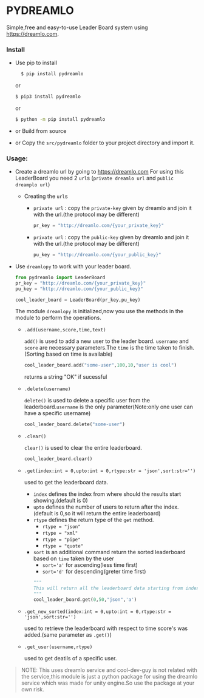 # PYDREAMLO
Simple,free and easy-to-use Leader Board system using https://dreamlo.com.

### Install
- Use pip to install
  ```bash
    $ pip install pydreamlo
    ```
    
    or
    
    ```bash
    $ pip3 install pydreamlo
    ```
    
    or
    
    ```bash
    $ python -m pip install pydreamlo
    ```
- or Build from source
- or Copy the `src/pydreamlo` folder to your project directory and import it.
### Usage:
- Create a dreamlo url by going to https://dreamlo.com
For using this LeaderBoard you need 2 `url`s (`private dreamlo url` and `public dreamplo url`)

    - Creating the `url`s
        - `private url` : copy the `private-key` given by dreamlo and join it with the url.(the protocol may be different)
          
            ```python
            pr_key = "http://dreamlo.com/{your_private_key}"
            ```
            
        - `private url` : copy the `public-key` given by dreamlo and join it with the url.(the protocol may be different)
          
            ```python
            pu_key = "http://dreamlo.com/{your_public_key}"
            ```
            
- Use `dreamlopy` to work with your leader board. 
    ```python
    from pydreamlo import LeaderBoard
    pr_key = "http://dreamlo.com/{your_private_key}"
    pu_key = "http://dreamlo.com/{your_public_key}"

    cool_leader_board = LeaderBoard(pr_key,pu_key)
    ```
    The module `dreamlopy` is initialized,now you use the methods in the module to perform the operations.
    
    - `.add(username,score,time,text)`

        `add()` is used to add a new user to the leader board. `username` and `score` are necessary parameters.The `time` is the time taken to finish.(Sorting based on time is available)
        ```python
        cool_leader_board.add("some-user",100,10,"user is cool")
        ```
        returns a string "OK" if sucessful
    - `.delete(username)`

        `delete()` is used to delete a specific user from the leaderboard.`username` is the only parameter(Note:only one user can have a specific username)
        ```python
        cool_leader_board.delete("some-user")
        ```
    - `.clear()`

        `clear()` is used to clear the entire leaderboard.
        ```python
        cool_leader_board.clear()
        ```
    - `.get(index:int = 0,upto:int = 0,rtype:str = 'json',sort:str='')`
        
        used to get the leaderboard data.
        - `index` defines the index from where should the results start showing.(default is 0)
        - `upto` defines the number of users to return after the index.(default is 0,so it will return the entire leaderboard)
        - `rtype` defines the return type of the `get` method.
            - `rtype = "json"`
            - `rtype = "xml"`
            - `rtype = "pipe"`
            - `rtype = "quote"`
        - `sort` is an additional command return the sorted leaderboard based on `time` taken by the user
            - `sort='a'` for ascending(less time first)
            - `sort='d'` for descending(greter time first)
            ```python
            """
            This will return all the leaderboard data starting from index 0 to (index 0 + next 50 spaces) and will return as a "json" and arranges the leaderboard based on time(the user with less time shows at first).
            """
            cool_leader_board.get(0,50,"json",'a')
            ```
    - `.get_new_sorted(index:int = 0,upto:int = 0,rtype:str = 'json',sort:str='')`

        used to retrieve the leaderboard with respect to time score's was added.(same parameter as `.get()`)
    - `.get_user(username,rtype)`

        used to get deatils of a specific user.
> NOTE: This uses dreamlo service and cool-dev-guy is not related with the service,this module is just a python package for using the dreamlo service which was made for unity engine.So use the package at your own risk.
